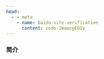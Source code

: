 ```yaml
---
head:
  - - meta
    - name: baidu-site-verification
      content: code-1WawcgEOSy
---
```


### 简介
<Index></Index> 
<!-- <ValineComment></ValineComment> -->